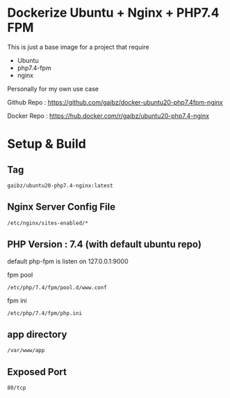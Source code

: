 # Dockerize Ubuntu + Nginx + PHP7.4 FPM

This is just a base image for a project that require 

- Ubuntu 
- php7.4-fpm
- nginx

Personally for my own use case 

Github Repo : https://github.com/gaibz/docker-ubuntu20-php7.4fpm-nginx

Docker Repo : https://hub.docker.com/r/gaibz/ubuntu20-php7.4-nginx

# Setup & Build 

## Tag
```
gaibz/ubuntu20-php7.4-nginx:latest
```

## Nginx Server Config File

```
/etc/nginx/sites-enabled/*
```


## PHP Version : 7.4 (with default ubuntu repo)

default php-fpm is listen on 127.0.0.1:9000

fpm pool
```
/etc/php/7.4/fpm/pool.d/www.conf
```
fpm ini
```
/etc/php/7.4/fpm/php.ini
```


## app directory

```
/var/www/app
```

## Exposed Port

```
80/tcp
```